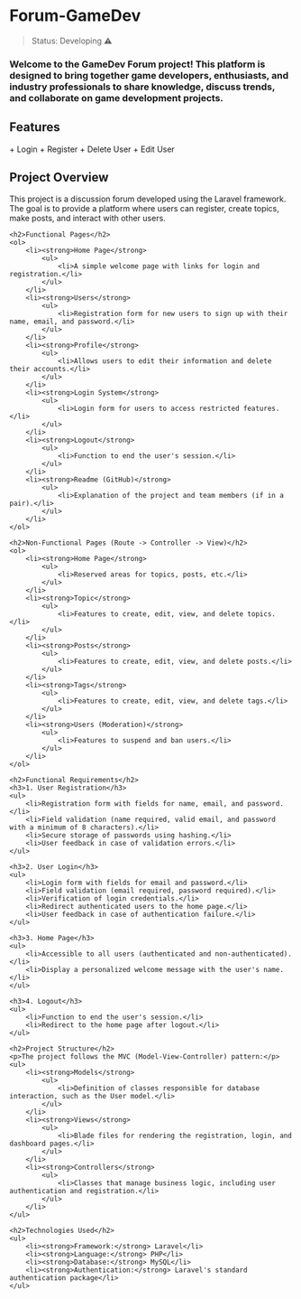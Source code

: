 <h1>Forum-GameDev</h1>

> Status: Developing ⚠️

<h3>Welcome to the GameDev Forum project! This platform is designed to bring together game developers, enthusiasts, and industry professionals to share knowledge, discuss trends, and collaborate on game development projects.</h3>

<h2>Features</h2>
+ Login
+ Register
+ Delete User
+ Edit User
 
<h2>Project Overview</h2>
    <p>This project is a discussion forum developed using the Laravel framework. The goal is to provide a platform where users can register, create topics, make posts, and interact with other users.</p>

    <h2>Functional Pages</h2>
    <ol>
        <li><strong>Home Page</strong>
            <ul>
                <li>A simple welcome page with links for login and registration.</li>
            </ul>
        </li>
        <li><strong>Users</strong>
            <ul>
                <li>Registration form for new users to sign up with their name, email, and password.</li>
            </ul>
        </li>
        <li><strong>Profile</strong>
            <ul>
                <li>Allows users to edit their information and delete their accounts.</li>
            </ul>
        </li>
        <li><strong>Login System</strong>
            <ul>
                <li>Login form for users to access restricted features.</li>
            </ul>
        </li>
        <li><strong>Logout</strong>
            <ul>
                <li>Function to end the user's session.</li>
            </ul>
        </li>
        <li><strong>Readme (GitHub)</strong>
            <ul>
                <li>Explanation of the project and team members (if in a pair).</li>
            </ul>
        </li>
    </ol>

    <h2>Non-Functional Pages (Route -> Controller -> View)</h2>
    <ol>
        <li><strong>Home Page</strong>
            <ul>
                <li>Reserved areas for topics, posts, etc.</li>
            </ul>
        </li>
        <li><strong>Topic</strong>
            <ul>
                <li>Features to create, edit, view, and delete topics.</li>
            </ul>
        </li>
        <li><strong>Posts</strong>
            <ul>
                <li>Features to create, edit, view, and delete posts.</li>
            </ul>
        </li>
        <li><strong>Tags</strong>
            <ul>
                <li>Features to create, edit, view, and delete tags.</li>
            </ul>
        </li>
        <li><strong>Users (Moderation)</strong>
            <ul>
                <li>Features to suspend and ban users.</li>
            </ul>
        </li>
    </ol>

    <h2>Functional Requirements</h2>
    <h3>1. User Registration</h3>
    <ul>
        <li>Registration form with fields for name, email, and password.</li>
        <li>Field validation (name required, valid email, and password with a minimum of 8 characters).</li>
        <li>Secure storage of passwords using hashing.</li>
        <li>User feedback in case of validation errors.</li>
    </ul>

    <h3>2. User Login</h3>
    <ul>
        <li>Login form with fields for email and password.</li>
        <li>Field validation (email required, password required).</li>
        <li>Verification of login credentials.</li>
        <li>Redirect authenticated users to the home page.</li>
        <li>User feedback in case of authentication failure.</li>
    </ul>

    <h3>3. Home Page</h3>
    <ul>
        <li>Accessible to all users (authenticated and non-authenticated).</li>
        <li>Display a personalized welcome message with the user's name.</li>
    </ul>

    <h3>4. Logout</h3>
    <ul>
        <li>Function to end the user's session.</li>
        <li>Redirect to the home page after logout.</li>
    </ul>

    <h2>Project Structure</h2>
    <p>The project follows the MVC (Model-View-Controller) pattern:</p>
    <ul>
        <li><strong>Models</strong>
            <ul>
                <li>Definition of classes responsible for database interaction, such as the User model.</li>
            </ul>
        </li>
        <li><strong>Views</strong>
            <ul>
                <li>Blade files for rendering the registration, login, and dashboard pages.</li>
            </ul>
        </li>
        <li><strong>Controllers</strong>
            <ul>
                <li>Classes that manage business logic, including user authentication and registration.</li>
            </ul>
        </li>
    </ul>

    <h2>Technologies Used</h2>
    <ul>
        <li><strong>Framework:</strong> Laravel</li>
        <li><strong>Language:</strong> PHP</li>
        <li><strong>Database:</strong> MySQL</li>
        <li><strong>Authentication:</strong> Laravel's standard authentication package</li>
    </ul>
